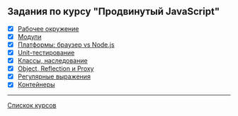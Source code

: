 ## Задания по курсу "Продвинутый JavaScript"
- [x] [Рабочее окружение](https://github.com/TomSG03/ajs-homeworks_working-enviroment)
- [x] [Модули](https://github.com/TomSG03/ajs-homeworks_modules.git)
- [x] [Платформы: браузер vs Node.js](https://github.com/TomSG03/platform1)
- [x] [Unit-тестирование](https://github.com/TomSG03/pure-functions)
- [x] [Классы, наследование](https://github.com/TomSG03/opp-class) 
- [x] [Object, Reflection и Proxy](https://github.com/TomSG03/Object-Reflection-Proxy)
- [x] [Регулярные выражения](https://github.com/TomSG03/ajs-homeworks-regex)
- [x] [Контейнеры](https://github.com/TomSG03/ajs-homeworks-containers-set)

---
[Спискок курсов](https://github.com/TomSG03/Training-in-Netology)
